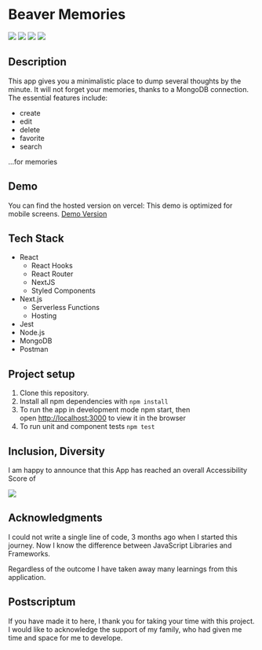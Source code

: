 # Beaver Memories

![](/public/createform.png)
![](/public/overview.png)
![](/public/bookmark.png)
![](/public/detail.png)

## Description

This app gives you a minimalistic place to dump several thoughts by the minute. It will not forget your memories, thanks to a MongoDB connection. The essential features include:

- create
- edit
- delete
- favorite
- search

...for memories

## Demo

You can find the hosted version on vercel: This demo is optimized for mobile screens. [Demo Version](https://beavermemories.vercel.app/)

## Tech Stack

- React
  - React Hooks
  - React Router
  - NextJS
  - Styled Components
- Next.js
  - Serverless Functions
  - Hosting
- Jest
- Node.js
- MongoDB
- Postman

## Project setup

1.  Clone this repository.
2.  Install all npm dependencies with `npm install`
3.  To run the app in development mode npm start, then open [http://localhost:3000](http://localhost:3000/) to view it in the browser
4.  To run unit and component tests `npm test`

## Inclusion, Diversity

I am happy to announce that this App has reached an overall Accessibility Score of

![](/public/Screenshot%202023-01-21%20at%2013.09.45.png)

## Acknowledgments

I could not write a single line of code, 3 months ago when I started this journey. Now I know the difference between JavaScript Libraries and Frameworks.

Regardless of the outcome I have taken away many learnings from this application.

## Postscriptum

If you have made it to here, I thank you for taking your time with this project. I would like to acknowledge the support of my family, who had given me time and space for me to develope.

